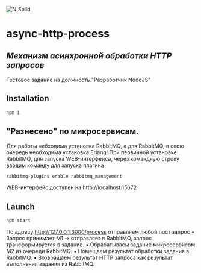 ![N|Solid](https://avatars.githubusercontent.com/u/95017876?s=48&v=4)
# async-http-process
## _Mеханизм асинхронной обработки HTTP запросов_
Тестовое задание на должность "Разработчик NodeJS"
## Installation
```sh
npm i
```
## "Разнесено" по микросервисам.

Для работы небходима установка RabbitMQ, а для RabbitMQ, в свою очередь необходима установка Erlang!
При первичной установке RabbitMQ, для запуска WEB-интерфейса, через командную строку вводим команду для запуска плагина
```sh
rabbitmq-plugins enable rabbitmq_management
```
WEB-интерфейс доступен на http://localhost:15672

## Launch
```sh 
npm start
```
По адресу http://127.0.0.1:3000/process отправляем любой пост запрос
• Запрос принимает M1 -> отправляет в RabbitMQ, запрос трансформируется в задание.
• Обрабатываем задание микросервисом М2 из очереди RabbitMQ.
• Помещаем результат обработки задания в RabbitMQ.
• Возвращаем результат HTTP запроса как результат выполнения задания из RabbitMQ.


